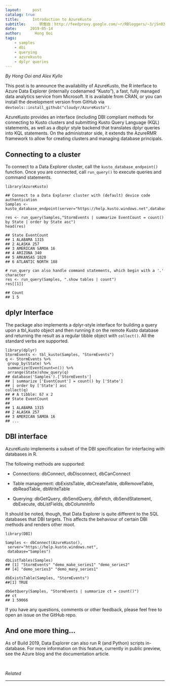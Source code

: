 ```yaml
---
layout:     post
catalog: true
title:      Introduction to AzureKusto
subtitle:      转载自：http://feedproxy.google.com/~r/RBloggers/~3/jSn03POkY44/
date:      2019-05-14
author:      Hong Ooi
tags:
    - samples
    - dbi
    - querying
    - azurekusto
    - dplyr queries
---
```







*By Hong Ooi and Alex Kyllo*

This post is to announce the availability of AzureKusto, the R interface to Azure Data Explorer (internally codenamed “Kusto”), a fast, fully managed data analytics service from Microsoft. It is available from CRAN, or you can install the development version from GitHub via `devtools::install_github("cloudyr/AzureKusto")`.

AzureKusto provides an interface (including DBI compliant methods for connecting to Kusto clusters and submitting Kusto Query Language (KQL) statements, as well as a dbplyr style backend that translates dplyr queries into KQL statements. On the administrator side, it extends the AzureRMR framework to allow for creating clusters and managing database principals.

## Connecting to a cluster

To connect to a Data Explorer cluster, call the `kusto_database_endpoint()` function. Once you are connected, call `run_query()` to execute queries and command statements.

```
library(AzureKusto)

## Connect to a Data Explorer cluster with (default) device code authentication
Samples <- kusto_database_endpoint(server="https://help.kusto.windows.net",database="Samples")

res <- run_query(Samples,"StormEvents | summarize EventCount = count() by State | order by State asc")
head(res)

## State EventCount
## 1 ALABAMA 1315
## 2 ALASKA 257
## 3 AMERICAN SAMOA 16
## 4 ARIZONA 340
## 5 ARKANSAS 1028
## 6 ATLANTIC NORTH 188

# run_query can also handle command statements, which begin with a '.' character
res <- run_query(Samples, ".show tables | count")
res[[1]]

## Count
## 1 5
```

## dplyr Interface

The package also implements a dplyr-style interface for building a query upon a tbl_kusto object and then running it on the remote Kusto database and returning the result as a regular tibble object with `collect()`. All the standard verbs are supported.

```
library(dplyr)
StormEvents <- tbl_kusto(Samples, "StormEvents")
q <- StormEvents %>%
 group_by(State) %>%
 summarize(EventCount=n()) %>%
 arrange(State)show_query(q)
## database('Samples').['StormEvents']
## | summarize ['EventCount'] = count() by ['State']
## | order by ['State'] asc
collect(q)
## # A tibble: 67 x 2
## State EventCount
## 
## 1 ALABAMA 1315
## 2 ALASKA 257
## 3 AMERICAN SAMOA 16
## ...
```

## DBI interface

AzureKusto implements a subset of the DBI specification for interfacing with databases in R.

The following methods are supported:

- Connections: dbConnect, dbDisconnect, dbCanConnect

- Table management: dbExistsTable, dbCreateTable, dbRemoveTable, dbReadTable, dbWriteTable

- Querying: dbGetQuery, dbSendQuery, dbFetch, dbSendStatement, dbExecute, dbListFields, dbColumnInfo


It should be noted, though, that Data Explorer is quite different to the SQL databases that DBI targets. This affects the behaviour of certain DBI methods and renders other moot.

```
library(DBI)

Samples <- dbConnect(AzureKusto(),
 server="https://help.kusto.windows.net",
 database="Samples")

dbListTables(Samples)
## [1] "StormEvents" "demo_make_series1" "demo_series2" 
## [4] "demo_series3" "demo_many_series1"

dbExistsTable(Samples, "StormEvents")
##[1] TRUE

dbGetQuery(Samples, "StormEvents | summarize ct = count()")
## ct
## 1 59066
```

If you have any questions, comments or other feedback, please feel free to open an issue on the GitHub repo.

## And one more thing…

As of Build 2019, Data Explorer can also run R (and Python) scripts in-database. For more information on this feature, currently in public preview, see the Azure blog and the documentation article.


 


*Related*








---
